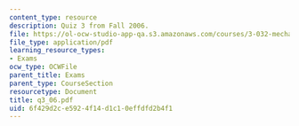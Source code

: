 ```yaml
---
content_type: resource
description: Quiz 3 from Fall 2006.
file: https://ol-ocw-studio-app-qa.s3.amazonaws.com/courses/3-032-mechanical-behavior-of-materials-fall-2007/6f429d2ce5924f14d1c10effdfd2b4f1_q3_06.pdf
file_type: application/pdf
learning_resource_types:
- Exams
ocw_type: OCWFile
parent_title: Exams
parent_type: CourseSection
resourcetype: Document
title: q3_06.pdf
uid: 6f429d2c-e592-4f14-d1c1-0effdfd2b4f1
---
```

